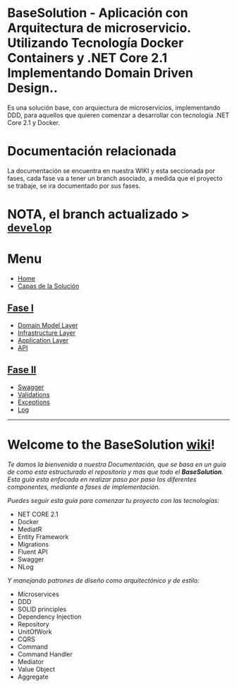 # BaseSolution - Aplicación con Arquitectura de microservicio. Utilizando Tecnología Docker Containers y .NET Core 2.1 Implementando Domain Driven Design..
Es una solución base, con arquiectura de microservicios, implementando DDD, para aquellos que quieren comenzar a desarrollar con tecnología .NET Core 2.1 y Docker.

# Documentación relacionada
La documentación se encuentra en nuestra WIKI y esta seccionada por fases, cada fase va a tener un  branch asociado,  a medida que el proyecto se trabaje, se ira documentado por sus fases.

# NOTA, el branch actualizado > [`develop`](https://github.com/JohanVillegas/BaseSolution-Microservices/tree/develop)

# Menu
   * [Home][home]
   * [Capas de la Solución][capas]
## [Fase I][fase1] 
   * [Domain Model Layer][domain model layer f1]
   * [Infrastructure Layer][infrastructure layer f1]
   * [Application Layer][application layer f1]
   * [API][api f1]
## [Fase II][fase2]
   * [Swagger][swagger f2] 
   * [Validations][validations f2]
   * [Exceptions][exceptions f2]
   * [Log][log f2]

[home]: https://github.com/JohanVillegas/BaseSolution/wiki
[capas]: https://github.com/JohanVillegas/BaseSolution/wiki/Capas-de-la-Soluci%C3%B3n

[fase1]:https://github.com/JohanVillegas/BaseSolution-Microservices/wiki/Fase-I
[domain model layer f1]: https://github.com/JohanVillegas/BaseSolution/wiki/Fase-I----Domain-Model-Layer
[infrastructure layer f1]: https://github.com/JohanVillegas/BaseSolution/wiki/Fase-I---Infrastructure-Layer
[application layer f1]: https://github.com/JohanVillegas/BaseSolution/wiki/Fase-I----Application-Layer
[api f1]: https://github.com/JohanVillegas/BaseSolution/wiki/Fase-I----API

[fase2]:https://github.com/JohanVillegas/BaseSolution-Microservices/wiki/Fase-II
[swagger f2]:https://github.com/JohanVillegas/BaseSolution-Microservices/wiki/Fase-II----Swagger
[validations f2]:https://github.com/JohanVillegas/BaseSolution-Microservices/wiki/Fase-II----Validations
[exceptions f2]:https://github.com/JohanVillegas/BaseSolution-Microservices/wiki/Fase-II----Exceptions
[log f2]:https://github.com/JohanVillegas/BaseSolution-Microservices/wiki/Fase-II----Log

<hr/>

# Welcome to the BaseSolution [wiki][wiki_1]!

_Te damos la bienvenida a nuestra Documentación, que se basa en un guía de como esta estructurado el repositorio y mas que todo el **BaseSolution**. Esta guía esta enfocada en realizar paso por paso los diferentes componentes, mediante a fases de implementación._

_Puedes seguir esta guía para comenzar tu proyecto con las tecnologías:_
* NET CORE 2.1
* Docker 
* MediatR
* Entity Framework
* Migrations
* Fluent API
* Swagger
* NLog

_Y manejando patrones de diseño como arquitectónico y de estilo:_
* Microservices
* DDD
* SOLID principles 
* Dependency Injection
* Repository
* UnitOfWork
* CQRS
* Command
* Command Handler
* Mediator
* Value Object
* Aggregate

[wiki_1]:https://github.com/JohanVillegas/BaseSolution-Microservices/wiki
